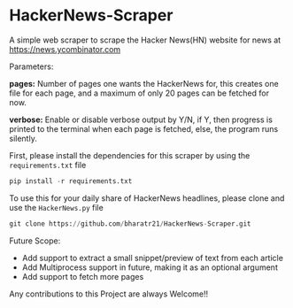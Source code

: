 # HackerNews-Scraper
A simple web scraper to scrape the Hacker News(HN) website for news at https://news.ycombinator.com

Parameters:

**pages:** Number of pages one wants the HackerNews for, this creates one file for each page, and a maximum of only 20 pages can be fetched for now.

**verbose:** Enable or disable verbose output by Y/N, if Y, then progress is printed to the terminal when each page is fetched, 
else, the program runs silently.

First, please install the dependencies for this scraper by using the `requirements.txt` file
```python
pip install -r requirements.txt
```

To use this for your daily share of HackerNews headlines, please clone and use the `HackerNews.py` file
```python
git clone https://github.com/bharatr21/HackerNews-Scraper.git
```

Future Scope: 
- Add support to extract a small snippet/preview of text from each article
- Add Multiprocess support in future, making it as an optional argument
- Add support to fetch more pages

Any contributions to this Project are always Welcome!!
